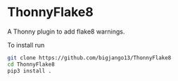 # ThonnyFlake8
A Thonny plugin to add flake8 warnings.

To install run
```bash
git clone https://github.com/bigjango13/ThonnyFlake8
cd ThonnyFlake8
pip3 install .
```
